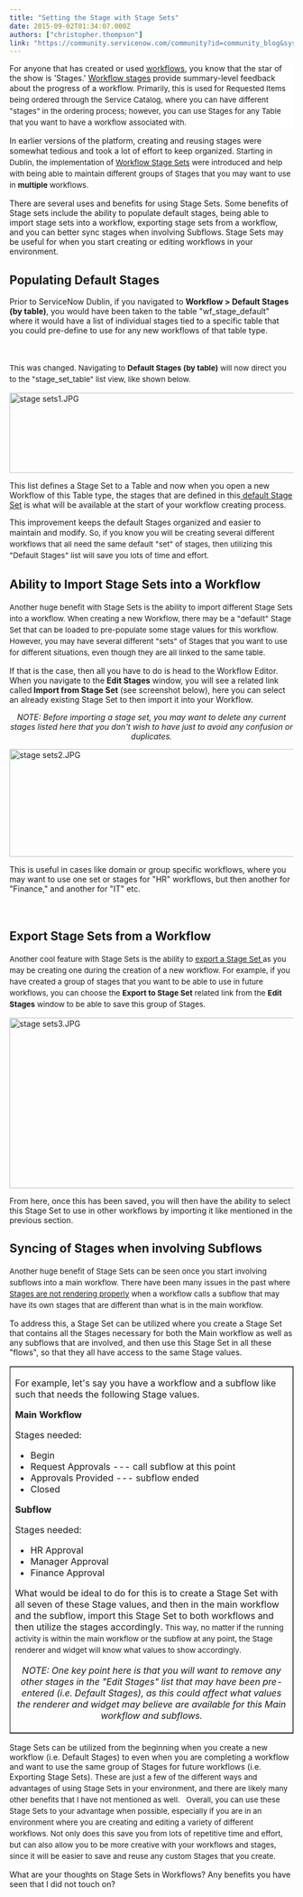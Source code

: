 ```yaml
---
title: "Setting the Stage with Stage Sets"
date: 2015-09-02T01:34:07.000Z
authors: ["christopher.thompson"]
link: "https://community.servicenow.com/community?id=community_blog&sys_id=299d2e69dbd0dbc01dcaf3231f961900"
---
```

<p style="margin-bottom: .0001pt; background: white;">For anyone that has created or used <a title="ki.servicenow.com/index.php?title=Workflow_Stages" href="http://wiki.servicenow.com/index.php?title=Workflow_Stages">workflows</a>, you know that the star of the show is 'Stages.' <a title="i.service-now.com/kb_view.do?sysparm_article=KB0538605" href="https://hi.service-now.com/kb_view.do?sysparm_article=KB0538605">Workflow stages</a> provide summary-level feedback about the progress of a workflow. <span style="font-size: 10pt; line-height: 1.5em; background-color: transparent;">Primarily, this is used for Requested Items being ordered through the Service Catalog, where you can have different "stages" in the ordering process; however, you can use Stages for any Table that you want to have a workflow associated with.</span></p><p></p><p>In earlier versions of the platform, creating and reusing stages were somewhat tedious and took a lot of effort to keep organized. <span style="font-size: 10pt; line-height: 1.5em;">Starting in Dublin, the implementation of <a title="ki.servicenow.com/index.php?title=Using_Workflow_Stage_Sets" href="http://wiki.servicenow.com/index.php?title=Using_Workflow_Stage_Sets">Workflow Stage Sets</a> were introduced and help with being able to maintain different groups of Stages that you may want to use in <strong>multiple</strong> workflows.</span></p><p></p><p>There are several uses and benefits for using Stage Sets. Some benefits of Stage sets include the ability to populate default stages, being able to import stage sets into a workflow, exporting stage sets from a workflow, and you can better sync stages when involving Subflows.<span style="font-size: 13.3333330154419px;"><strong> </strong></span>Stage Sets may be useful for when you start creating or editing workflows in your environment.</p><p></p><h2>Populating Default Stages</h2><p>Prior to ServiceNow Dublin, if you navigated to <strong>Workflow &gt; Default Stages (by table)</strong>, you would have been taken to the table "wf_stage_default" where it would have a list of individual stages tied to a specific table that you could pre-define to use for any new workflows of that table type.</p><p><span style="font-size: 10pt; line-height: 1.5em;"><br/></span></p><p><span style="font-size: 10pt; line-height: 1.5em;">This was changed. Navigating to <strong>Default Stages (by table)</strong> will now direct you to the "stage_set_table" list view, like shown below.</span></p><p></p><p><img   alt="stage sets1.JPG" class="image-0 jive-image" src="88463779dbd05704ed6af3231f96191d.iix" style="height: 142px; width: 620px; display: block; margin-left: auto; margin-right: auto;"/></p><p></p><p>This list defines a Stage Set to a Table and now when you open a new Workflow of this Table type, the stages that are defined in this<a title="ki.servicenow.com/index.php?title=Using_Workflow_Stage_Sets#Assigning_Default_Stage_Sets_for_a_Table" href="http://wiki.servicenow.com/index.php?title=Using_Workflow_Stage_Sets#Assigning_Default_Stage_Sets_for_a_Table"> default Stage Set</a> is what will be available at the start of your workflow creating process.</p><p></p><p>This improvement keeps the default Stages organized and easier to maintain and modify. <span style="font-size: 10pt; line-height: 1.5em;">So, if you know you will be creating several different workflows that all need the same default "set" of stages, then utilizing this "Default Stages" list will save you lots of time and effort.</span></p><p></p><h2>Ability to Import Stage Sets into a Workflow</h2><p><span style="font-size: 10pt; line-height: 1.5em;">Another huge benefit with Stage Sets is the ability to import different Stage Sets into a workflow. </span><span style="font-size: 10pt; line-height: 1.5em;">When creating a new Workflow, there may be a "default" Stage Set that can be loaded to pre-populate some stage values for this workflow. </span><span style="font-size: 10pt; line-height: 1.5em;">However, you may have several different "sets" of Stages that you want to use for different situations, even though they are all linked to the same table.</span></p><p></p><p>If that is the case, then all you have to do is head to the Workflow Editor. When you navigate to the <strong>Edit Stages</strong> window, you will see a related link called<strong> Import from Stage Set</strong> (see screenshot below), here you can select an already existing Stage Set to then import it into your Workflow.</p><p></p><p style="text-align: center;"><em>NOTE: Before importing a stage set, you may want to delete any current stages listed here that you don't wish to have just to avoid any confusion or duplicates.</em></p><p></p><p><img   alt="stage sets2.JPG" class="image-1 jive-image" src="736225cadb9c13043eb27a9e0f961908.iix" style="height: 191px; width: 620px; display: block; margin-left: auto; margin-right: auto;"/></p><p></p><p>This is useful in cases like domain or group specific workflows, where you may want to use one set or stages for "HR" workflows, but then another for "Finance," and another for "IT" etc.</p><p><span style="font-size: 10pt; line-height: 1.5em;"><strong><br/></strong></span></p><h2>Export Stage Sets from a Workflow</h2><p><span style="font-size: 10pt; line-height: 1.5em;">Another cool feature with Stage Sets is the ability to <a title="ki.servicenow.com/index.php?title=Using_Workflow_Stage_Sets#Exporting_a_Stage_Set_from_a_Workflow" href="http://wiki.servicenow.com/index.php?title=Using_Workflow_Stage_Sets#Exporting_a_Stage_Set_from_a_Workflow">export a Stage Set </a>as you may be creating one during the creation of a new workflow. </span><span style="font-size: 10pt; line-height: 1.5em;">For example, if you have created a group of stages that you want to be able to use in future workflows, you can choose the <strong>Export to Stage Set</strong> related link from the <strong>Edit Stages</strong> window to be able to save this group of Stages.</span></p><p></p><p><img   alt="stage sets3.JPG" class="jive-image image-2" src="9d593cc2db101b04ed6af3231f961948.iix" style="height: 302px; width: 620px; display: block; margin-left: auto; margin-right: auto;"/></p><p></p><p>From here, once this has been saved, you will then have the ability to select this Stage Set to use in other workflows by importing it like mentioned in the previous section.</p><p></p><h2>Syncing of Stages when involving Subflows</h2><p><span style="font-size: 10pt; line-height: 1.5em;">Another huge benefit of Stage Sets can be seen once you start involving subflows into a main workflow. </span><span style="font-size: 10pt; line-height: 1.5em;">There have been many issues in the past where <a title="i.service-now.com/kb_view.do?sysparm_article=KB0524526" href="https://hi.service-now.com/kb_view.do?sysparm_article=KB0524526">Stages are not rendering properly</a> when a workflow calls a subflow that may have its own stages that are different than what is in the main workflow.</span></p><p></p><p>To address this, a Stage Set can be utilized where you create a Stage Set that contains all the Stages necessary for both the Main workflow as well as any subflows that are involved, and then use this Stage Set in all these "flows", so that they all have access to the same Stage values.</p><p></p><table border="1"><tbody><tr><td><p>For example, let's say you have a workflow and a subflow like such that needs the following Stage values.</p><p></p><p><strong>Main Workflow</strong></p><p>Stages needed:</p><ul><li>Begin</li><li>Request Approvals --- call subflow at this point</li><li>Approvals Provided --- subflow ended</li><li>Closed</li></ul><p><strong>Subflow</strong></p><p>Stages needed:</p><ul><li>HR Approval</li><li>Manager Approval</li><li>Finance Approval</li></ul><p></p><p>What would be ideal to do for this is to create a Stage Set with all seven of these Stage values, and then in the main workflow and the subflow, import this Stage Set to both workflows and then utilize the stages accordingly. <span style="font-size: 10pt; line-height: 1.5em;">This way, no matter if the running activity is within the main workflow or the subflow at any point, the Stage renderer and widget will know what values to show accordingly.</span></p><p></p><p style="text-align: center;"><em>NOTE: One key point here is that you will want to remove any other stages in the "Edit Stages" list that may have been pre-entered (i.e. Default Stages), as this could affect what values the renderer and widget may believe are available for this Main workflow and subflows.</em></p></td></tr></tbody></table><p></p><p>Stage Sets can be utilized from the beginning when you create a new workflow (i.e. Default Stages) to even when you are completing a workflow and want to use the same group of Stages for future workflows (i.e. Exporting Stage Sets). <span style="font-size: 10pt; line-height: 1.5em;">These are just a few of the different ways and advantages of using Stage Sets in your environment, and there are likely many other benefits that I have not mentioned as well.   </span><span style="font-size: 13.3333330154419px; line-height: 1.5em;">Overall, you can use these Stage Sets to your advantage when possible, especially if you are in an environment where you are creating and editing a variety of different workflows. </span><span style="font-size: 13.3333330154419px; line-height: 1.5em;">Not only does this save you from lots of repetitive time and effort, but can also allow you to be more creative with your workflows and stages, since it will be easier to save and reuse any custom Stages that you create.</span></p><p></p><p></p><p>What are your thoughts on Stage Sets in Workflows? Any benefits you have seen that I did not touch on?</p>